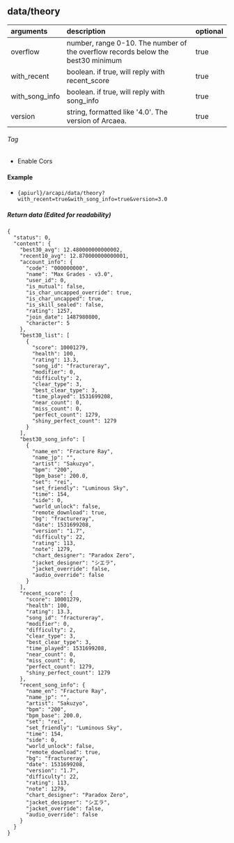 ## data/theory

| arguments      | description                                                                     | optional |
|:---------------|:--------------------------------------------------------------------------------|----------|
| overflow       | number, range 0-10. The number of the overflow records below the best30 minimum | true     |
| with_recent    | boolean. if true, will reply with recent_score                                  | true     |
| with_song_info | boolean. if true, will reply with song_info                                     | true     |
| version        | string, formatted like '4.0'.     The version of Arcaea.                        | true     |

###### Tag

* Enable Cors

#### Example

+ `{apiurl}/arcapi/data/theory?with_recent=true&with_song_info=true&version=3.0`

##### Return data (Edited for readability)

```json5
{
  "status": 0,
  "content": {
    "best30_avg": 12.480000000000002,
    "recent10_avg": 12.870000000000001,
    "account_info": {
      "code": "000000000",
      "name": "Max Grades - v3.0",
      "user_id": 0,
      "is_mutual": false,
      "is_char_uncapped_override": true,
      "is_char_uncapped": true,
      "is_skill_sealed": false,
      "rating": 1257,
      "join_date": 1487980800,
      "character": 5
    },
    "best30_list": [
      {
        "score": 10001279,
        "health": 100,
        "rating": 13.3,
        "song_id": "fractureray",
        "modifier": 0,
        "difficulty": 2,
        "clear_type": 3,
        "best_clear_type": 3,
        "time_played": 1531699208,
        "near_count": 0,
        "miss_count": 0,
        "perfect_count": 1279,
        "shiny_perfect_count": 1279
      }
    ],
    "best30_song_info": [
      {
        "name_en": "Fracture Ray",
        "name_jp": "",
        "artist": "Sakuzyo",
        "bpm": "200",
        "bpm_base": 200.0,
        "set": "rei",
        "set_friendly": "Luminous Sky",
        "time": 154,
        "side": 0,
        "world_unlock": false,
        "remote_download": true,
        "bg": "fractureray",
        "date": 1531699208,
        "version": "1.7",
        "difficulty": 22,
        "rating": 113,
        "note": 1279,
        "chart_designer": "Paradox Zero",
        "jacket_designer": "シエラ",
        "jacket_override": false,
        "audio_override": false
      }
    ],
    "recent_score": {
      "score": 10001279,
      "health": 100,
      "rating": 13.3,
      "song_id": "fractureray",
      "modifier": 0,
      "difficulty": 2,
      "clear_type": 3,
      "best_clear_type": 3,
      "time_played": 1531699208,
      "near_count": 0,
      "miss_count": 0,
      "perfect_count": 1279,
      "shiny_perfect_count": 1279
    },
    "recent_song_info": {
      "name_en": "Fracture Ray",
      "name_jp": "",
      "artist": "Sakuzyo",
      "bpm": "200",
      "bpm_base": 200.0,
      "set": "rei",
      "set_friendly": "Luminous Sky",
      "time": 154,
      "side": 0,
      "world_unlock": false,
      "remote_download": true,
      "bg": "fractureray",
      "date": 1531699208,
      "version": "1.7",
      "difficulty": 22,
      "rating": 113,
      "note": 1279,
      "chart_designer": "Paradox Zero",
      "jacket_designer": "シエラ",
      "jacket_override": false,
      "audio_override": false
    }
  }
}
```
